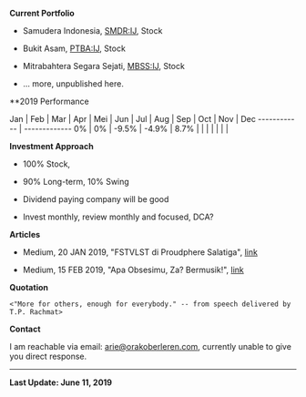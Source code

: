 **Current Portfolio**

- Samudera Indonesia, [SMDR:IJ](https://www.bloomberg.com/quote/SMDR:IJ), Stock

- Bukit Asam, [PTBA:IJ](https://www.bloomberg.com/quote/PTBA:IJ), Stock

- Mitrabahtera Segara Sejati, [MBSS:IJ](https://www.bloomberg.com/quote/MBSS:IJ), Stock

- ... more, unpublished here.

**2019 Performance

Jan | Feb | Mar | Apr | Mei | Jun | Jul | Aug | Sep | Oct | Nov | Dec
------------ | -------------
0% | 0% | -9.5% | -4.9% | 8.7% | | | | | | |

**Investment Approach**

- 100% Stock,

- 90% Long-term, 10% Swing

- Dividend paying company will be good

- Invest monthly, review monthly and focused, DCA?

**Articles**

- Medium, 20 JAN 2019, "FSTVLST di Proudphere Salatiga", [link](https://medium.com/@orakoberleren/fstvlst-di-proudphere-salatiga-78256295d60c)

- Medium, 15 FEB 2019, "Apa Obsesimu, Za? Bermusik!", [link](https://medium.com/@orakoberleren/apa-obsesimu-za-bermusik-e42c997f77f9)

**Quotation**

`<"More for others, enough for everybody." -- from speech delivered by T.P. Rachmat>`



**Contact**

I am reachable via email: [arie@orakoberleren.com](mailto:arie@orakoberleren.com), currently unable to give you direct response.

---

**Last Update: June 11, 2019**





